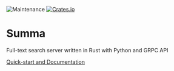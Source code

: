 ![Maintenance](https://img.shields.io/badge/maintenance-activly--developed-brightgreen.svg)
[![Crates.io](https://img.shields.io/crates/v/summa.svg)](https://crates.io/crates/summa)

# Summa

Full-text search server written in Rust with Python and GRPC API

[Quick-start and Documentation](https://izihawa.github.io/summa/)
